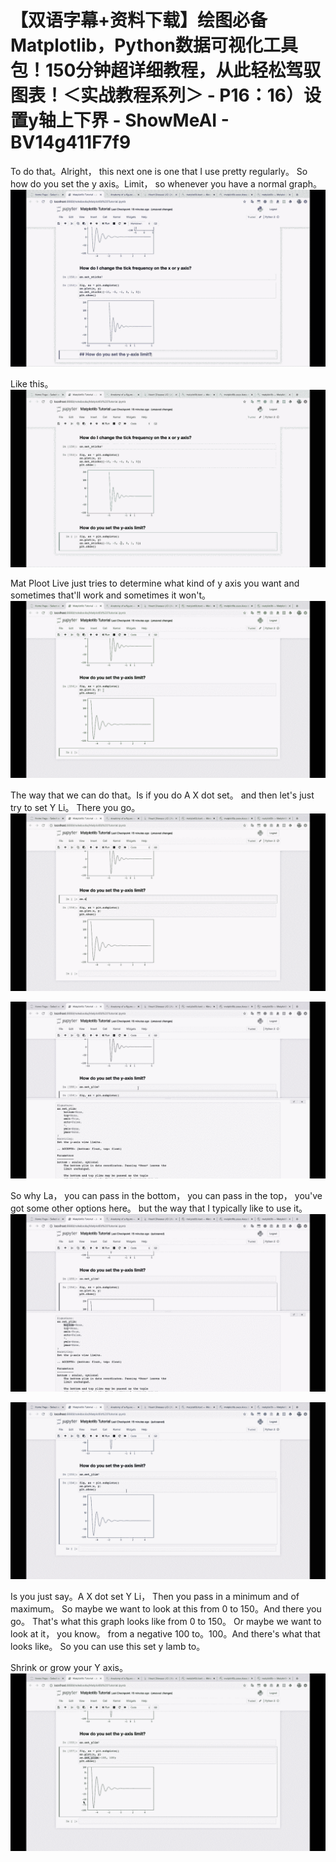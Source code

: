 # 【双语字幕+资料下载】绘图必备Matplotlib，Python数据可视化工具包！150分钟超详细教程，从此轻松驾驭图表！＜实战教程系列＞ - P16：16）设置y轴上下界 - ShowMeAI - BV14g411F7f9

To do that。Alright， this next one is one that I use pretty regularly。 So how do you set the y axis。Limit， so whenever you have a normal graph。![](img/4033662712435ba48febf1e11227ec77_1.png)

Like this。![](img/4033662712435ba48febf1e11227ec77_3.png)

Mat Ploot Live just tries to determine what kind of y axis you want and sometimes that'll work and sometimes it won't。![](img/4033662712435ba48febf1e11227ec77_5.png)

The way that we can do that。Is if you do A X dot set。 and then let's just try to set Y Li。 There you go。![](img/4033662712435ba48febf1e11227ec77_7.png)

![](img/4033662712435ba48febf1e11227ec77_8.png)

So why La， you can pass in the bottom， you can pass in the top， you've got some other options here。 but the way that I typically like to use it。![](img/4033662712435ba48febf1e11227ec77_10.png)

![](img/4033662712435ba48febf1e11227ec77_11.png)

Is you just say。A X dot set Y Li， Then you pass in a minimum and of maximum。 So maybe we want to look at this from 0 to 150。And there you go。 That's what this graph looks like from 0 to 150。 Or maybe we want to look at it， you know。 from a negative 100 to。100。And there's what that looks like。 So you can use this set y lamb to。

Shrink or grow your Y axis。![](img/4033662712435ba48febf1e11227ec77_13.png)